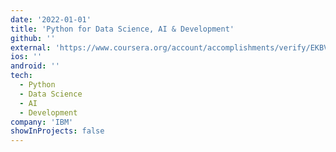 ```yaml
---
date: '2022-01-01'
title: 'Python for Data Science, AI & Development'
github: ''
external: 'https://www.coursera.org/account/accomplishments/verify/EKBV7MC7JKRY'
ios: ''
android: ''
tech:
  - Python
  - Data Science
  - AI
  - Development
company: 'IBM'
showInProjects: false
---
```



